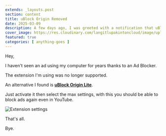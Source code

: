 ```yaml
---
extends: _layouts.post
section: content
title: uBlock Origin Removed
date: 2025-03-09
description: A few days ago, I was greeted with a notification that uBlock Origin is no longer supported in Chrome and prompting me to remove.
cover_image: https://res.cloudinary.com/langitlupakintoncloud/image/upload/v1741486302/hugo/jcos.io/yjm4zjay98yuedetpv91.png
featured: true
categories: [ anything-goes ]
---
```


Hey,

I haven't seen an ad using my computer for years thanks to an Ad Blocker.

The extension I'm using was no longer supported.

An alternative I found is **[uBlock Origin Lite](https://chromewebstore.google.com/detail/ublock-origin-lite/ddkjiahejlhfcafbddmgiahcphecmpfh?hl=en)**.

Just activate it then select the max settings, with this you should be able to block ads again even in YouTube.

![Extension settings](https://res.cloudinary.com/langitlupakintoncloud/image/upload/v1741487010/hugo/jcos.io/anfvdn1zmagx9ndfzwba.png)

That's all.

Bye.
